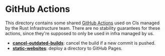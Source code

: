 # GitHub Actions

This directory contains some shared [GitHub Actions][docs] used on CIs managed
by the Rust Infrastructure team. There are no stability guarantees for these
actions, since they're supposed to only be used in infra managed by us.

* [**cancel-outdated-builds**](cancel-outdated-buildsd): cancel the build if a
  new commit is pushed.
* [**static-websites**](static-websites): deploy a directory to GitHub Pages.

[docs]: https://help.github.com/en/articles/about-actions
